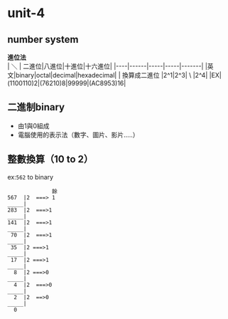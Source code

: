 # unit-4
## number system

**進位法**  
| ＼ | 二進位|八進位|十進位|十六進位|
|----|------|-----|-----|-------|
|英文|binary|octal|decimal|hexadecimal|
| 換算成二進位 |2^1|2^3| \ |2^4|
|EX|(1100110)2|(76210)8|99999|(AC8953)16|

## 二進制binary
* 由1與0組成
* 電腦使用的表示法（數字、圖片、影片.....）
## 整數換算（10 to 2）
ex:`562` to binary
```
              餘
567  |2  ===> 1
_____|
283  |2  ===>1
_____|
141  |2  ===>1
_____|
 70  |2  ===>1
_____|
 35  |2 ===>1
_____|
 17  |2 ===>1
_____|
  8  |2 ===>0
_____|
  4  |2  ===>0
_____|
  2  |2  ==>0
_____|
  0
```
